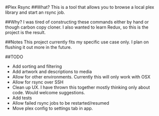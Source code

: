 #Plex Rsync
##What?
This is a tool that allows you to browse a local plex library and start an rsync job.

##Why?
I was tired of constructing these commands either by hand or though carbon copy cloner. I also wanted to learn Redux, so this is the project is the result.

##Notes
This project currently fits my specific use case only. I plan on flushing it out more in the future.

##TODO
- Add sorting and filtering
- Add artwork and descriptions to media
- Allow for other environments. Currently this will only work with OSX
- Allow for rsync over SSH
- Clean up UX. I have thrown this together mostly thinking only about code. Would welcome suggestions.
- Add tests
- Allow failed rsync jobs to be restarted/resumed
- Move plex config to settings tab in app.
